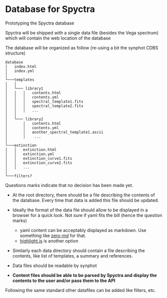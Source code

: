 # Database for Spyctra

Prototyping the Spyctra database

Spyctra will be shipped with a single data file (besides the Vega spectrum) which
will contain the web location of the database

The database will be organized as follow (re-using a bit the synphot CDBS structure) 


```
database
│   index.html
│   index.yml    
│
└───templates
│   │
│   └─── library1
│   │   │   contents.html
│   │   │   contents.yml
│   │   │   spectral_template1.fits
│   │   │   spectral_template2.fits
│   │   │   ...
│   │ 
│   └─── library2
│       │   contents.html
│       │   contents.yml
│       │   another_spectral_template1.ascii
│       │    ...
│   
└───extinction
│   │   extinction.html
│   │   extinction.yml
│   │   extinction_curve1.fits
│   │   extinction_curve2.fits
│   │   ...
│
└───filters?          
```   

Questions marks indicate that no decision has been made yet. 

* At the root directory, there should be a file describing the contents of 
the database. Every time that data is added this file should be updated.

* Ideally the format of the data file should allow to be displayed in a browser for 
a quick look.  Not sure if yaml fits the bill (hence the question marks)

    * yaml content can be acceptably displayed as markdown. Use something like
    [zero-md](https://zerodevx.github.io/zero-md/) for that. 
    * [highlight.js](https://highlightjs.org/) is another option

* Similarly each data directory should contain a file describing the contents, 
like list of templates, a summary and references.

* Data files should be readable by synphot

* **Content files should be able to be parsed by Spyctra and display the contents 
to the user and/or pass them to the API**

Following the same standard other datafiles can be added like filters, etc. 

